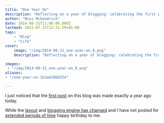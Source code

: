 ```yaml
---
title: "One Year On"
description: "Reflecting on a year of blogging: celebrating the first post's anniversary, layout changes, and the evolution of my blogging journey."
author: "Russ Mckendrick"
date: 2014-08-31T11:00:00.000Z
lastmod: 2021-07-31T12:31:59+01:00
tags:
    - "Blog"
    - "Life"
cover:
    image: "/img/2014-08-31_one-year-on_0.png" 
    description: "Reflecting on a year of blogging: celebrating the first post's anniversary, layout changes, and the evolution of my blogging journey."

images:
 - "/img/2014-08-31_one-year-on_0.png"
aliases:
- "/one-year-on-1b3a630b8254"

---
```


I just noticed that the [first post](/2013/08/31/puppet-server-client-installation-centos-6.x/) on this blog was made exactly a year ago today.

While the [layout](/tags/blog/) and [blogging engine has changed](/tags/blog/) and I have not posted for [extended periods of time](/2014/07/12/walkabout/) happy birthday to me.

